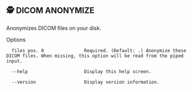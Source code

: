 🕵️‍ DICOM ANONYMIZE
---------------

Anonymizes DICOM files on your disk.

Options 

```
  files pos. 0               Required. (Default: .) Anonymize these DICOM files. When missing, this option will be read from the piped input.
  
  --help                     Display this help screen.

  --version                  Display version information.
```
